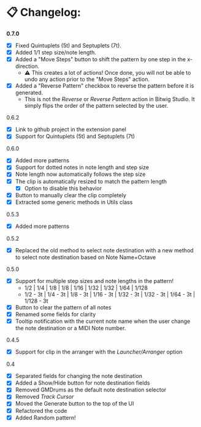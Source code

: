 # 📋 Changelog:

**0.7.0**
- [X] Fixed Quintuplets (5t) and Septuplets (7t).
- [X] Added 1/1 step size/note length.
- [X] Added a "Move Steps" button to shift the pattern by one step in the x-direction.
  - ⚠️ This creates a lot of actions! Once done, you will not be able to undo any action prior to the "Move Steps" action.
- [X] Added a "Reverse Pattern" checkbox to reverse the pattern before it is generated.
  - This is not the _Reverse_ or _Reverse Pattern_ action in Bitwig Studio. It simply flips the order of the pattern selected by the user.


0.6.2
- [X] Link to github project in the extension panel
- [X] Support for Quintuplets (5t) and Septuplets (7t)

0.6.0
- [X] Added more patterns  
- [X] Support for dotted notes in note length and step size  
- [X] Note length now automatically follows the step size  
- [X] The clip is automatically resized to match the pattern length  
  - [X] Option to disable this behavior  
- [X] Button to manually clear the clip completely  
- [X] Extracted some generic methods in Utils class

0.5.3
- [X] Added more patterns

0.5.2
- [X] Replaced the old method to select note destination with a new method to select note destination based on Note Name+Octave

0.5.0
- [X] Support for multiple step sizes and note lengths in the pattern!
  - 1/2  |  1/4  |  1/8  |  1/8  |  1/16  |  1/32  |  1/32  |  1/64  |  1/128
  - 1/2 - 3t  |  1/4 - 3t  | 1/8 - 3t  |  1/16 - 3t  |  1/32 - 3t  |  1/32 - 3t  |  1/64 - 3t  |  1/128 - 3t
- [X] Button to clear the pattern of all notes
- [X] Renamed some fields for clarity
- [X] Tooltip notification with the current note name when the user change the note destination or a MIDI Note number.

0.4.5
- [X] Support for clip in the arranger with the _Launcher/Arranger_ option

0.4
- [X] Separated fields for changing the note destination  
- [X] Added a Show/Hide button for note destination fields  
- [X] Removed GMDrums as the default note destination selector  
- [X] Removed _Track Cursor_  
- [X] Moved the Generate button to the top of the UI  
- [X] Refactored the code  
- [X] Added Random pattern!